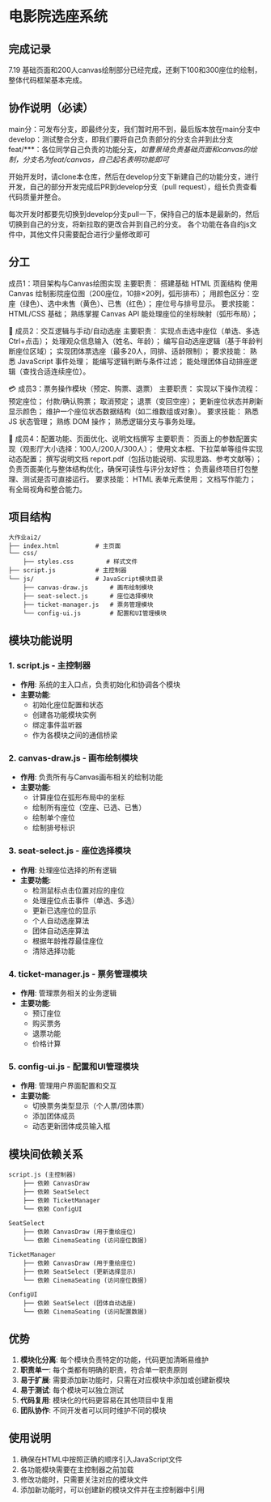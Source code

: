 # 电影院选座系统

## 完成记录

7.19 基础页面和200人canvas绘制部分已经完成，还剩下100和300座位的绘制，整体代码框架基本完成。

## 协作说明（必读）

main分：可发布分支，即最终分支，我们暂时用不到，最后版本放在main分支中
develop：测试整合分支，即我们要将自己负责部分的分支合并到此分支
feat/***：各位同学自己负责的功能分支，*如曹景琦负责基础页面和canvas的绘制，分支名为feat/canvas，自己起名表明功能即可*

开始开发时，请clone本仓库，然后在develop分支下新建自己的功能分支，进行开发，自己的部分开发完成后PR到develop分支（pull request），组长负责查看代码质量并整合。

每次开发时都要先切换到develop分支pull一下，保持自己的版本是最新的，然后切换到自己的分支，将新拉取的更改合并到自己的分支。
各个功能在各自的js文件中，其他文件只需要配合进行少量修改即可

## 分工

成员1：项目架构与Canvas绘图实现
主要职责：
搭建基础 HTML 页面结构
使用 Canvas 绘制影院座位图（200座位，10排×20列，弧形排布）；
用颜色区分：空座（绿色）、选中未售（黄色）、已售（红色）；
座位号与排号显示。
要求技能：
HTML/CSS 基础；
熟练掌握 Canvas API
能处理座位的坐标映射（弧形布局）；

👤 成员2：交互逻辑与手动/自动选座
主要职责：
实现点击选中座位（单选、多选 Ctrl+点击）；
处理观众信息输入（姓名、年龄）；
编写自动选座逻辑（基于年龄判断座位区域）；
实现团体票选座（最多20人，同排、适龄限制）；
要求技能：
熟悉 JavaScript 事件处理；
能编写逻辑判断与条件过滤；
能处理团体自动排座逻辑（查找合适连续座位）。

💳 成员3：票务操作模块（预定、购票、退票）
主要职责：
实现以下操作流程：
预定座位；
付款/确认购票；
取消预定；
退票（变回空座）；
更新座位状态并刷新显示颜色；
维护一个座位状态数据结构（如二维数组或对象）。
要求技能：
熟悉 JS 状态管理；
熟练 DOM 操作；
熟悉逻辑分支与事务处理。

📄 成员4：配置功能、页面优化、说明文档撰写
主要职责：
页面上的参数配置实现（观影厅大小选择：100人/200人/300人）；
使用文本框、下拉菜单等组件实现动态配置；
撰写说明文档 report.pdf（包括功能说明、实现思路、参考文献等）；
负责页面美化与整体结构优化，确保可读性与评分友好性；
负责最终项目打包整理、测试是否可直接运行。
要求技能：
HTML 表单元素使用；
文档写作能力；
有全局视角和整合能力。

## 项目结构

```
大作业ai2/
├── index.html          # 主页面
└── css/ 
    ├── styles.css         # 样式文件
├── script.js           # 主控制器
└── js/                 # JavaScript模块目录
    ├── canvas-draw.js      # 画布绘制模块
    ├── seat-select.js      # 座位选择模块
    ├── ticket-manager.js   # 票务管理模块
    └── config-ui.js        # 配置和UI管理模块
```

## 模块功能说明

### 1. script.js - 主控制器
- **作用**: 系统的主入口点，负责初始化和协调各个模块
- **主要功能**:
  - 初始化座位配置和状态
  - 创建各功能模块实例
  - 绑定事件监听器
  - 作为各模块之间的通信桥梁

### 2. canvas-draw.js - 画布绘制模块
- **作用**: 负责所有与Canvas画布相关的绘制功能
- **主要功能**:
  - 计算座位在弧形布局中的坐标
  - 绘制所有座位（空座、已选、已售）
  - 绘制单个座位
  - 绘制排号标识

### 3. seat-select.js - 座位选择模块
- **作用**: 处理座位选择的所有逻辑
- **主要功能**:
  - 检测鼠标点击位置对应的座位
  - 处理座位点击事件（单选、多选）
  - 更新已选座位的显示
  - 个人自动选座算法
  - 团体自动选座算法
  - 根据年龄推荐最佳座位
  - 清除选择功能

### 4. ticket-manager.js - 票务管理模块
- **作用**: 管理票务相关的业务逻辑
- **主要功能**:
  - 预订座位
  - 购买票务
  - 退票功能
  - 价格计算

### 5. config-ui.js - 配置和UI管理模块
- **作用**: 管理用户界面配置和交互
- **主要功能**:
  - 切换票务类型显示（个人票/团体票）
  - 添加团体成员
  - 动态更新团体成员输入框

## 模块间依赖关系

```
script.js (主控制器)
    ├── 依赖 CanvasDraw
    ├── 依赖 SeatSelect
    ├── 依赖 TicketManager
    └── 依赖 ConfigUI

SeatSelect
    ├── 依赖 CanvasDraw (用于重绘座位)
    └── 依赖 CinemaSeating (访问座位数据)

TicketManager
    ├── 依赖 CanvasDraw (用于重绘座位)
    ├── 依赖 SeatSelect (更新选择显示)
    └── 依赖 CinemaSeating (访问座位数据)

ConfigUI
    ├── 依赖 SeatSelect (团体自动选座)
    └── 依赖 CinemaSeating (访问配置数据)
```

## 优势

1. **模块化分离**: 每个模块负责特定的功能，代码更加清晰易维护
2. **职责单一**: 每个类都有明确的职责，符合单一职责原则
3. **易于扩展**: 需要添加新功能时，只需在对应模块中添加或创建新模块
4. **易于测试**: 每个模块可以独立测试
5. **代码复用**: 模块化的代码更容易在其他项目中复用
6. **团队协作**: 不同开发者可以同时维护不同的模块

## 使用说明

1. 确保在HTML中按照正确的顺序引入JavaScript文件
2. 各功能模块需要在主控制器之前加载
3. 修改功能时，只需要关注对应的模块文件
4. 添加新功能时，可以创建新的模块文件并在主控制器中引用

